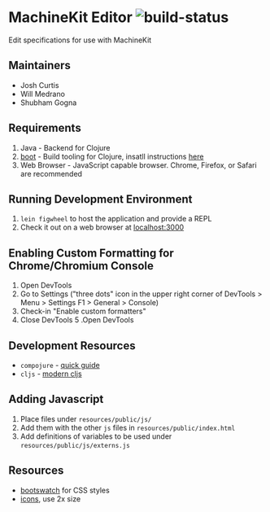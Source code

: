# MachineKit Editor ![build-status](https://travis-ci.org/joshcurtis/MachineView.svg?branch=master "build status")
Edit specifications for use with MachineKit


## Maintainers
- Josh Curtis
- Will Medrano
- Shubham Gogna

## Requirements
1. Java - Backend for Clojure
2. [boot](boot-clj.com) - Build tooling for Clojure, insatll instructions [here](https://github.com/boot-clj/boot#install)
3. Web Browser - JavaScript capable browser. Chrome, Firefox, or Safari are recommended

## Running Development Environment
1. `lein figwheel` to host the application and provide a REPL
2. Check it out on a web browser at [localhost:3000](localhost:3000)

## Enabling Custom Formatting for Chrome/Chromium Console
1. Open DevTools
2. Go to Settings ("three dots" icon in the upper right corner of DevTools > Menu > Settings F1 > General > Console)
3. Check-in "Enable custom formatters"
4. Close DevTools
5 .Open DevTools

## Development Resources
* `compojure` - [quick guide](https://learnxinyminutes.com/docs/compojure/)
* `cljs` - [modern cljs](https://github.com/magomimmo/modern-cljs)

## Adding Javascript
1. Place files under `resources/public/js/`
2. Add them with the other `js` files in `resources/public/index.html`
3. Add definitions of variables to be used under `resources/public/js/externs.js`

## Resources
* [bootswatch](https://bootswatch.com) for CSS styles
* [icons](https://design.google.com/icons/), use 2x size
